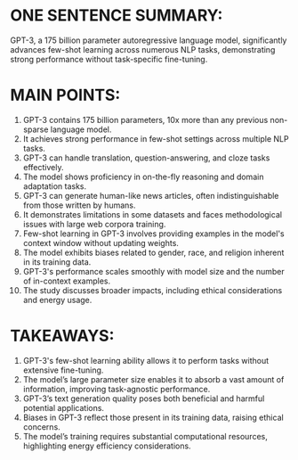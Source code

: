 # ONE SENTENCE SUMMARY:
GPT-3, a 175 billion parameter autoregressive language model, significantly advances few-shot learning across numerous NLP tasks, demonstrating strong performance without task-specific fine-tuning.

# MAIN POINTS:
1. GPT-3 contains 175 billion parameters, 10x more than any previous non-sparse language model.
2. It achieves strong performance in few-shot settings across multiple NLP tasks.
3. GPT-3 can handle translation, question-answering, and cloze tasks effectively.
4. The model shows proficiency in on-the-fly reasoning and domain adaptation tasks.
5. GPT-3 can generate human-like news articles, often indistinguishable from those written by humans.
6. It demonstrates limitations in some datasets and faces methodological issues with large web corpora training.
7. Few-shot learning in GPT-3 involves providing examples in the model's context window without updating weights.
8. The model exhibits biases related to gender, race, and religion inherent in its training data.
9. GPT-3's performance scales smoothly with model size and the number of in-context examples.
10. The study discusses broader impacts, including ethical considerations and energy usage.

# TAKEAWAYS:
1. GPT-3's few-shot learning ability allows it to perform tasks without extensive fine-tuning.
2. The model’s large parameter size enables it to absorb a vast amount of information, improving task-agnostic performance.
3. GPT-3’s text generation quality poses both beneficial and harmful potential applications.
4. Biases in GPT-3 reflect those present in its training data, raising ethical concerns.
5. The model’s training requires substantial computational resources, highlighting energy efficiency considerations.
